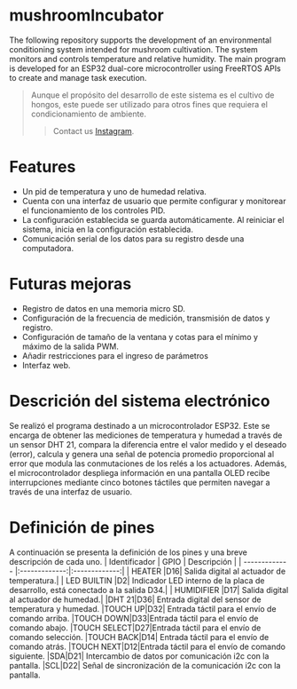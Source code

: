 # mushroomIncubator
The following repository supports the development of an environmental conditioning system intended for mushroom cultivation. The system monitors and controls temperature and relative humidity. The main program is developed for an ESP32 dual-core microcontroller using FreeRTOS APIs to create and manage task execution.

> Aunque el propósito del desarrollo de este sistema es el cultivo de hongos, este puede ser utilizado para otros fines que requiera el condicionamiento de ambiente. 
>> Contact us [Instagram](https://www.instagram.com/aonde_la_byte/).

# Features
 * Un pid de temperatura y uno de humedad relativa.
 * Cuenta con una interfaz de usuario que permite configurar y monitorear el funcionamiento de los controles PID.
 * La configuración establecida se guarda automáticamente. Al reiniciar el sistema, inicia en la configuración establecida.
 * Comunicación serial de los datos para su registro desde una computadora.

# Futuras mejoras
 * Registro de datos en una memoria micro SD.
 * Configuración de la frecuencia de medición, transmisión de datos y registro.
 * Configuración de tamaño de la ventana y cotas para el mínimo y máximo de la salida PWM.
 * Añadir restricciones para el ingreso de parámetros 
 * Interfaz web.

# Descrición del sistema electrónico

Se realizó el programa destinado a un microcontrolador ESP32. Este se encarga de obtener las mediciones de temperatura y humedad a través de un sensor DHT 21, compara la diferencia entre el valor medido y el deseado (error), calcula y genera una señal de potencia promedio proporcional al error que modula las conmutaciones de los relés a los actuadores. Además, el microcontrolador despliega información en una pantalla OLED recibe interrupciones mediante cinco botones táctiles que permiten navegar a través de una interfaz de usuario.

# Definición de pines
A continuación se presenta la definición de los pines y una breve descripción de cada uno.
| Identificador  | GPIO | Descripción |
| ------------- |:-------------:|:-------------:|
| HEATER      |D16| Salida digital al actuador de temperatura.|
| LED BUILTIN |D2| Indicador LED interno de la placa de desarrollo, está conectado a la salida D34.|
| HUMIDIFIER     |D17| Salida digital al actuador de humedad.|
|DHT 21|D36| Entrada digital del sensor de temperatura y humedad.
|TOUCH UP|D32| Entrada táctil para el envío de comando arriba.
|TOUCH DOWN|D33|Entrada táctil para el envío de comando abajo.
|TOUCH SELECT|D27|Entrada táctil para el envío de comando selección.
|TOUCH BACK|D14| Entrada táctil para el envío de comando atrás.
|TOUCH NEXT|D12|Entrada táctil para el envío de comando siguiente.
|SDA|D21| Intercambio de datos por comunicación i2c con la pantalla.
|SCL|D22| Señal de sincronización de la comunicación i2c con la pantalla.

